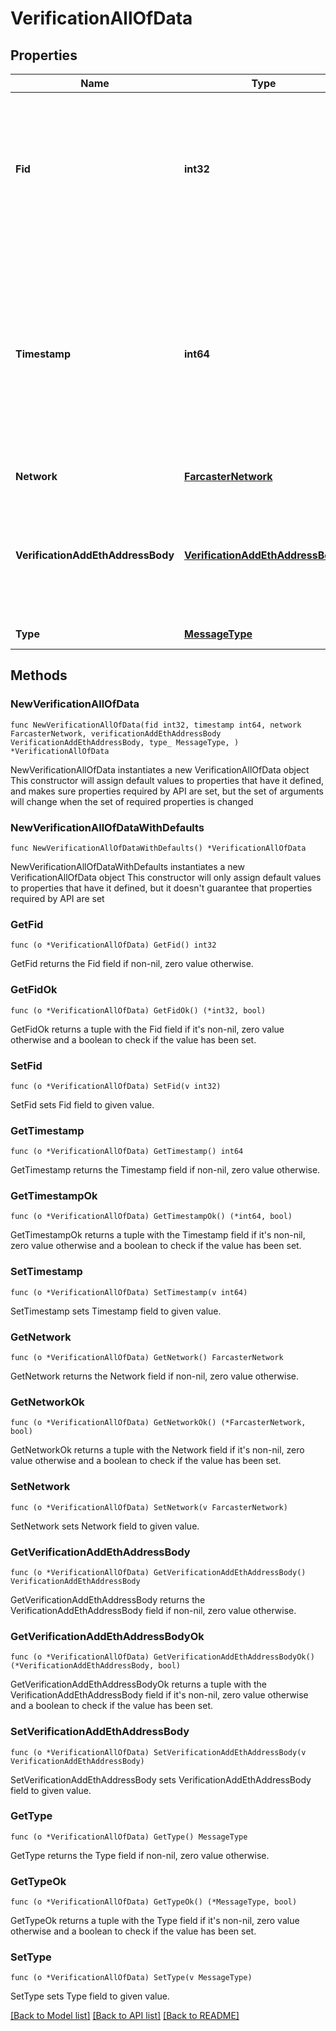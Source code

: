 # VerificationAllOfData

## Properties

Name | Type | Description | Notes
------------ | ------------- | ------------- | -------------
**Fid** | **int32** | The unique identifier (FID) of the user who created this message. FIDs are assigned sequentially when users register on the network and cannot be changed. | 
**Timestamp** | **int64** | Seconds since Farcaster Epoch (2021-01-01T00:00:00Z). Used to order messages chronologically and determine the most recent state. Must be within 10 minutes of the current time when the message is created. | 
**Network** | [**FarcasterNetwork**](FarcasterNetwork.md) |  | [default to FARCASTER_NETWORK_MAINNET]
**VerificationAddEthAddressBody** | [**VerificationAddEthAddressBody**](VerificationAddEthAddressBody.md) | Contains the blockchain address being verified, along with cryptographic proof of ownership through a signature. | 
**Type** | [**MessageType**](MessageType.md) |  | [default to MESSAGE_TYPE_CAST_ADD]

## Methods

### NewVerificationAllOfData

`func NewVerificationAllOfData(fid int32, timestamp int64, network FarcasterNetwork, verificationAddEthAddressBody VerificationAddEthAddressBody, type_ MessageType, ) *VerificationAllOfData`

NewVerificationAllOfData instantiates a new VerificationAllOfData object
This constructor will assign default values to properties that have it defined,
and makes sure properties required by API are set, but the set of arguments
will change when the set of required properties is changed

### NewVerificationAllOfDataWithDefaults

`func NewVerificationAllOfDataWithDefaults() *VerificationAllOfData`

NewVerificationAllOfDataWithDefaults instantiates a new VerificationAllOfData object
This constructor will only assign default values to properties that have it defined,
but it doesn't guarantee that properties required by API are set

### GetFid

`func (o *VerificationAllOfData) GetFid() int32`

GetFid returns the Fid field if non-nil, zero value otherwise.

### GetFidOk

`func (o *VerificationAllOfData) GetFidOk() (*int32, bool)`

GetFidOk returns a tuple with the Fid field if it's non-nil, zero value otherwise
and a boolean to check if the value has been set.

### SetFid

`func (o *VerificationAllOfData) SetFid(v int32)`

SetFid sets Fid field to given value.


### GetTimestamp

`func (o *VerificationAllOfData) GetTimestamp() int64`

GetTimestamp returns the Timestamp field if non-nil, zero value otherwise.

### GetTimestampOk

`func (o *VerificationAllOfData) GetTimestampOk() (*int64, bool)`

GetTimestampOk returns a tuple with the Timestamp field if it's non-nil, zero value otherwise
and a boolean to check if the value has been set.

### SetTimestamp

`func (o *VerificationAllOfData) SetTimestamp(v int64)`

SetTimestamp sets Timestamp field to given value.


### GetNetwork

`func (o *VerificationAllOfData) GetNetwork() FarcasterNetwork`

GetNetwork returns the Network field if non-nil, zero value otherwise.

### GetNetworkOk

`func (o *VerificationAllOfData) GetNetworkOk() (*FarcasterNetwork, bool)`

GetNetworkOk returns a tuple with the Network field if it's non-nil, zero value otherwise
and a boolean to check if the value has been set.

### SetNetwork

`func (o *VerificationAllOfData) SetNetwork(v FarcasterNetwork)`

SetNetwork sets Network field to given value.


### GetVerificationAddEthAddressBody

`func (o *VerificationAllOfData) GetVerificationAddEthAddressBody() VerificationAddEthAddressBody`

GetVerificationAddEthAddressBody returns the VerificationAddEthAddressBody field if non-nil, zero value otherwise.

### GetVerificationAddEthAddressBodyOk

`func (o *VerificationAllOfData) GetVerificationAddEthAddressBodyOk() (*VerificationAddEthAddressBody, bool)`

GetVerificationAddEthAddressBodyOk returns a tuple with the VerificationAddEthAddressBody field if it's non-nil, zero value otherwise
and a boolean to check if the value has been set.

### SetVerificationAddEthAddressBody

`func (o *VerificationAllOfData) SetVerificationAddEthAddressBody(v VerificationAddEthAddressBody)`

SetVerificationAddEthAddressBody sets VerificationAddEthAddressBody field to given value.


### GetType

`func (o *VerificationAllOfData) GetType() MessageType`

GetType returns the Type field if non-nil, zero value otherwise.

### GetTypeOk

`func (o *VerificationAllOfData) GetTypeOk() (*MessageType, bool)`

GetTypeOk returns a tuple with the Type field if it's non-nil, zero value otherwise
and a boolean to check if the value has been set.

### SetType

`func (o *VerificationAllOfData) SetType(v MessageType)`

SetType sets Type field to given value.



[[Back to Model list]](../README.md#documentation-for-models) [[Back to API list]](../README.md#documentation-for-api-endpoints) [[Back to README]](../README.md)


